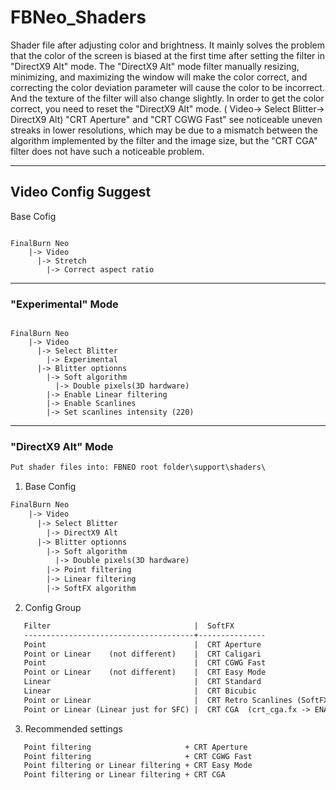 # FBNeo_Shaders
Shader file after adjusting color and brightness.
It mainly solves the problem that the color of the screen is biased at the first time after setting the filter in "DirectX9 Alt" mode.
The "DirectX9 Alt" mode filter manually resizing, minimizing, and maximizing the window will make the color correct, and correcting the color deviation parameter will cause the color to be incorrect. And the texture of the filter will also change slightly.
In order to get the color correct, you need to reset the "DirectX9 Alt" mode. ( Video-> Select Blitter-> DirectX9 Alt)
"CRT Aperture" and "CRT CGWG Fast" see noticeable uneven streaks in lower resolutions, which may be due to a mismatch between the algorithm implemented by the filter and the image size, but the "CRT CGA" filter does not have such a noticeable problem.

<hr>

## Video Config Suggest ##

Base Cofig

<pre><code>
FinalBurn Neo
    |-> Video
      |-> Stretch
        |-> Correct aspect ratio
</code></pre>

<hr>

### "Experimental" Mode ###

<pre><code>
FinalBurn Neo
    |-> Video
      |-> Select Blitter
        |-> Experimental
      |-> Blitter optionns
        |-> Soft algorithm
          |-> Double pixels(3D hardware)
        |-> Enable Linear filtering
        |-> Enable Scanlines
        |-> Set scanlines intensity (220)
</code></pre>

<hr>

### "DirectX9 Alt" Mode ###

```html
Put shader files into: FBNEO root folder\support\shaders\
```

1. Base Config

```html
FinalBurn Neo
    |-> Video
      |-> Select Blitter
        |-> DirectX9 Alt
      |-> Blitter optionns
        |-> Soft algorithm
          |-> Double pixels(3D hardware)
        |-> Point filtering
        |-> Linear filtering
        |-> SoftFX algorithm
```

2. Config Group

```html
   Filter                                |  SoftFX
   --------------------------------------+---------------
   Point                                 |  CRT Aperture
   Point or Linear    (not different)    |  CRT Caligari
   Point                                 |  CRT CGWG Fast
   Point or Linear    (not different)    |  CRT Easy Mode
   Linear                                |  CRT Standard
   Linear                                |  CRT Bicubic
   Point or Linear                       |  CRT Retro Scanlines (SoftFX algorithm -> Select Shader's Settings)
   Point or Linear (Linear just for SFC) |  CRT CGA  (crt_cga.fx -> ENABLE_CURVED_SCREEN -> 1 or 0 )
```

3. Recommended settings

```html
   Point filtering                     + CRT Aperture
   Point filtering                     + CRT CGWG Fast
   Point filtering or Linear filtering + CRT Easy Mode
   Point filtering or Linear filtering + CRT CGA
```
